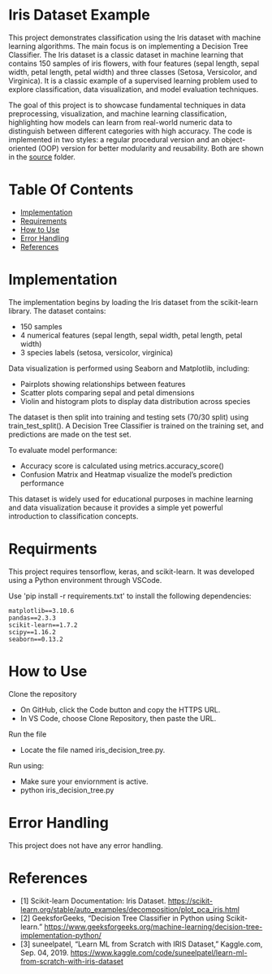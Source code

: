 # Iris Dataset Example
This project demonstrates classification using the Iris dataset with machine learning algorithms. The main focus is on implementing a Decision Tree Classifier. The Iris dataset is a classic dataset in machine learning that contains 150 samples of iris flowers, with four features (sepal length, sepal width, petal length, petal width) and three classes (Setosa, Versicolor, and Virginica). It is a classic example of a supervised learning problem used to explore classification, data visualization, and model evaluation techniques.

The goal of this project is to showcase fundamental techniques in data preprocessing, visualization, and machine learning classification, highlighting how models can learn from real-world numeric data to distinguish between different categories with high accuracy. The code is implemented in two styles: a regular procedural version and an object-oriented (OOP) version for better modularity and reusability. Both are shown in the [source](#src) folder. 

# Table Of Contents
- [Implementation](#implementation)
- [Requirements](#requirments)
- [How to Use](#how-to-use)
- [Error Handling](#error-handling)
- [References](#references)

# Implementation
The implementation begins by loading the Iris dataset from the scikit-learn library. The dataset contains:
- 150 samples
- 4 numerical features (sepal length, sepal width, petal length, petal width)
- 3 species labels (setosa, versicolor, virginica)

Data visualization is performed using Seaborn and Matplotlib, including:
- Pairplots showing relationships between features
- Scatter plots comparing sepal and petal dimensions
- Violin and histogram plots to display data distribution across species

The dataset is then split into training and testing sets (70/30 split) using train_test_split(). A Decision Tree Classifier is trained on the training set, and predictions are made on the test set.

To evaluate model performance:
- Accuracy score is calculated using metrics.accuracy_score()
- Confusion Matrix and Heatmap visualize the model’s prediction performance

This dataset is widely used for educational purposes in machine learning and data visualization because it provides a simple yet powerful introduction to classification concepts.
# Requirments 
This project requires tensorflow, keras, and scikit-learn. It was developed using a Python environment through VSCode.

Use 'pip install -r requirements.txt' to install the following dependencies:

```
matplotlib==3.10.6
pandas==2.3.3
scikit-learn==1.7.2
scipy==1.16.2
seaborn==0.13.2
```
# How to Use
Clone the repository
- On GitHub, click the Code button and copy the HTTPS URL.
- In VS Code, choose Clone Repository, then paste the URL.

Run the file
- Locate the file named iris_decision_tree.py.

Run using:
- Make sure your enviornment is active. 
- python iris_decision_tree.py
# Error Handling 
This project does not have any error handling. 

# References 
- [1] Scikit-learn Documentation: Iris Dataset. https://scikit-learn.org/stable/auto_examples/decomposition/plot_pca_iris.html
- [2] GeeksforGeeks, “Decision Tree Classifier in Python using Scikit-learn.” https://www.geeksforgeeks.org/machine-learning/decision-tree-implementation-python/
- [3] suneelpatel, “Learn ML from Scratch with IRIS Dataset,” Kaggle.com, Sep. 04, 2019. https://www.kaggle.com/code/suneelpatel/learn-ml-from-scratch-with-iris-dataset
‌
‌
